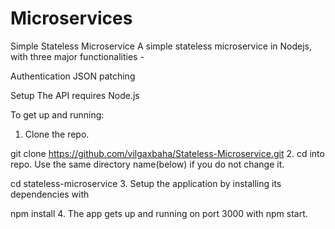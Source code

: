 # Microservices
Simple Stateless Microservice
A simple stateless microservice in Nodejs, with three major functionalities -

Authentication
JSON patching


Setup
The API requires Node.js

To get up and running:

1. Clone the repo.

git clone https://github.com/vilgaxbaha/Stateless-Microservice.git
2. cd into repo. Use the same directory name(below) if you do not change it.

cd stateless-microservice
3. Setup the application by installing its dependencies with

npm install
4. The app gets up and running on port 3000 with npm start.
